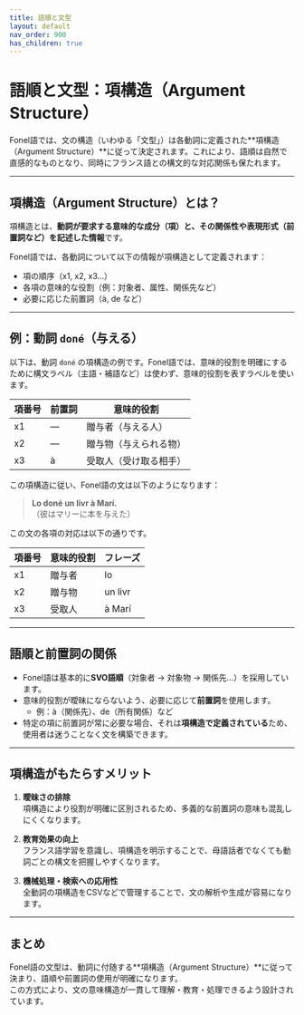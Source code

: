 ```yaml
---
title: 語順と文型
layout: default
nav_order: 900
has_children: true
---
```


# 語順と文型：項構造（Argument Structure）

Fonel語では、文の構造（いわゆる「文型」）は各動詞に定義された**項構造（Argument Structure）**に従って決定されます。これにより、語順は自然で直感的なものとなり、同時にフランス語との構文的な対応関係も保たれます。

---

## 項構造（Argument Structure）とは？

項構造とは、**動詞が要求する意味的な成分（項）と、その関係性や表現形式（前置詞など）を記述した情報**です。

Fonel語では、各動詞について以下の情報が項構造として定義されます：

- 項の順序（x1, x2, x3…）
- 各項の意味的な役割（例：対象者、属性、関係先など）
- 必要に応じた前置詞（à, de など）

---

## 例：動詞 `doné`（与える）

以下は、動詞 `doné` の項構造の例です。Fonel語では、意味的役割を明確にするために構文ラベル（主語・補語など）は使わず、意味的役割を表すラベルを使います。

| 項番号 | 前置詞 | 意味的役割           |
|--------|--------|----------------------|
| x1     | —      | 贈与者（与える人）     |
| x2     | —      | 贈与物（与えられる物） |
| x3     | à      | 受取人（受け取る相手） |

この項構造に従い、Fonel語の文は以下のようになります：

> **Lo doné un livr à Marí.**  
> （彼はマリーに本を与えた）

この文の各項の対応は以下の通りです。

| 項番号 | 意味的役割       | フレーズ         |
|--------|------------------|------------------|
| x1     | 贈与者           | lo               |
| x2     | 贈与物           | un livr          |
| x3     | 受取人           | à Marí           |

---

## 語順と前置詞の関係

- Fonel語は基本的に**SVO語順**（対象者 → 対象物 → 関係先…）を採用しています。
- 意味的役割が曖昧にならないよう、必要に応じて**前置詞**を使用します。
  - 例：à（関係先）、de（所有関係）など
- 特定の項に前置詞が常に必要な場合、それは**項構造で定義されている**ため、使用者は迷うことなく文を構築できます。

---

## 項構造がもたらすメリット

1. **曖昧さの排除**  
   項構造により役割が明確に区別されるため、多義的な前置詞の意味も混乱しにくくなります。

2. **教育効果の向上**  
   フランス語学習を意識し、項構造を明示することで、母語話者でなくても動詞ごとの構文を把握しやすくなります。

3. **機械処理・検索への応用性**  
   全動詞の項構造をCSVなどで管理することで、文の解析や生成が容易になります。

---

## まとめ

Fonel語の文型は、動詞に付随する**項構造（Argument Structure）**に従って決まり、語順や前置詞の使用が明確になります。  
この方式により、文の意味構造が一貫して理解・教育・処理できるよう設計されています。
